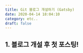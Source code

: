 ```yaml
---
title: Git 블로그 개설하기 (Gatsby)
date: 2020-04-14 18:04:10
category: etc..
draft: false
---
```



## 1. 블로그 개설 후 첫 포스팅!
